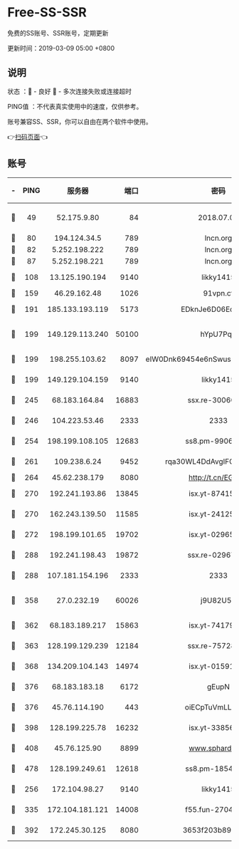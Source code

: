 # Free-SS-SSR

免费的SS账号、SSR账号，定期更新

更新时间：2019-03-09 05:00 +0800

## 说明

状态     ：🙂 - 良好 🙁 - 多次连接失败或连接超时

PING值   ：不代表真实使用中的速度，仅供参考。

账号兼容SS、SSR，你可以自由在两个软件中使用。

👉[扫码页面](https://liesauer.github.io/Free-SS-SSR/)👈

## 账号

|-|PING|服务器|端口|密码|加密方式|区域|
|:----:|:----:|:-----:|-----:|:----:|:----:|:----:|
|🙂|49|52.175.9.80|84|2018.07.07|chacha20-ietf-poly1305|HK|
|🙂|80|194.124.34.5|789|lncn.org|rc4|JP|
|🙂|82|5.252.198.222|789|lncn.org|rc4|JP|
|🙂|87|5.252.198.221|789|lncn.org|rc4|JP|
|🙂|108|13.125.190.194|9140|likky1415|aes-256-cfb|KR|
|🙂|159|46.29.162.48|1026|91vpn.cf|rc4-md5|RU|
|🙂|191|185.133.193.119|5173|EDknJe6D06EoWDaw|aes-256-cfb|US|
|🙂|199|149.129.113.240|50100|hYpU7PqP|chacha20-ietf-poly1305|CN|
|🙂|199|198.255.103.62|8097|eIW0Dnk69454e6nSwuspv9DmS201tQ0D|aes-256-cfb|US|
|🙂|199|149.129.104.159|9140|likky1415|aes-256-cfb|CN|
|🙂|245|68.183.164.84|16883|ssx.re-30060454|aes-256-cfb|US|
|🙂|246|104.223.53.46|2333|2333|aes-256-cfb|US|
|🙂|254|198.199.108.105|12683|ss8.pm-99061296|aes-256-cfb|US|
|🙂|261|109.238.6.24|9452|rqa30WL4DdAvgIFG6Fs3znzTa|aes-256-cfb|FR|
|🙂|264|45.62.238.179|8080|http://t.cn/EGJIyrl|rc4-md5|CA|
|🙂|270|192.241.193.86|13845|isx.yt-87415016|aes-256-cfb|US|
|🙂|270|162.243.139.50|11585|isx.yt-24125616|aes-256-cfb|US|
|🙂|272|198.199.101.65|19702|isx.yt-02965694|aes-256-cfb|US|
|🙂|288|192.241.198.43|19872|ssx.re-02967346|aes-256-cfb|US|
|🙂|288|107.181.154.196|2333|2333|aes-256-cfb|US|
|🙂|358|27.0.232.19|60026|j9U82U53|xchacha20-ietf-poly1305|HK|
|🙂|362|68.183.189.217|15863|isx.yt-74179811|aes-256-cfb|SG|
|🙂|363|128.199.129.239|12184|ssx.re-75728263|aes-256-cfb|SG|
|🙂|368|134.209.104.143|14974|isx.yt-01591248|aes-256-cfb|SG|
|🙂|376|68.183.183.18|6172|gEupN|aes-256-cfb|SG|
|🙂|376|45.76.114.190|443|oiECpTuVmLLxk4Ts|aes-256-cfb|AU|
|🙂|398|128.199.225.78|16232|isx.yt-33856975|aes-256-cfb|SG|
|🙂|408|45.76.125.90|8899|www.sphard.com|aes-256-cfb|AU|
|🙂|478|128.199.249.61|12618|ss8.pm-18545476|aes-256-cfb|SG|
|🙂|256|172.104.98.27|9140|likky1415|aes-256-cfb|JP|
|🙂|335|172.104.181.121|14008|f55.fun-27044254|aes-256-cfb|SG|
|🙂|392|172.245.30.125|8080|3653f203b896678d|chacha20-ietf|US|
